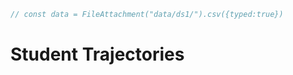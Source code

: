 ```js
// const data = FileAttachment("data/ds1/").csv({typed:true})
```

# Student Trajectories


<div class="grid grid-cols-1">
  <div class="card"></div>
</div>